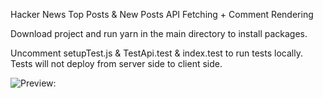 Hacker News Top Posts & New Posts API Fetching + Comment Rendering

Download project and run yarn in the main directory to install packages.

Uncomment setupTest.js & TestApi.test & index.test to run tests locally.
Tests will not deploy from server side to client side.

![Preview:](https://i.imgur.com/Akz6rO4.png)
